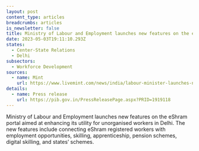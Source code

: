 ```yaml
---
layout: post
content_type: articles
breadcrumbs: articles
is_newsletter: false
title: Ministry of Labour and Employment launches new features on the eShram portal
date: 2023-05-03T19:11:10.293Z
states:
  - Center-State Relations
  - Delhi
subsectors:
  - Workforce Development
sources:
  - name: Mint
    url: https://www.livemint.com/news/india/labour-minister-launches-new-features-on-eshram-portal-for-unorganised-workers-in-delhi-11682332516305.html
details:
  - name: Press release
    url: https://pib.gov.in/PressReleasePage.aspx?PRID=1919118
---
```

Ministry of Labour and Employment launches new features on the eShram portal aimed at enhancing its utility for unorganised workers in Delhi. The new features include connecting eShram registered workers with employment opportunities, skilling, apprenticeship, pension schemes, digital skilling, and states’ schemes.
